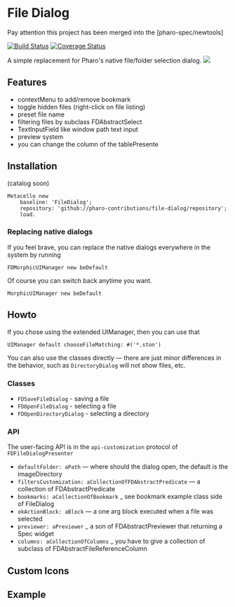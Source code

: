 # File Dialog 
Pay attention this project has been merged into the [pharo-spec/newtools]



[![Build Status](https://travis-ci.org/pharo-contributions/file-dialog.svg?branch=master)](https://travis-ci.org/pharo-contributions/file-dialog) [![Coverage Status](https://coveralls.io/repos/github/pharo-contributions/file-dialog/badge.svg)](https://coveralls.io/github/pharo-contributions/file-dialog)

A simple replacement for Pharo's native file/folder selection dialog.
![](figures/file-dialog-3.png)






## Features

* contextMenu to add/remove bookmark
* toggle hidden files (right-click on file listing)
* preset file name
* filtering files by subclass FDAbstractSelect
* TextInputField like window path text input
* preview system
* you can change the column of the tablePresente

## Installation

(catalog soon)

```st
Metacello new
	baseline: 'FileDialog';
	repository: 'github://pharo-contributions/file-dialog/repository';
	load.
```

### Replacing native dialogs

If you feel brave, you can replace the native dialogs everywhere in the system by running

```st
FDMorphicUIManager new beDefault
```

Of course you can switch back anytime you want.

```st
MorphicUIManager new beDefault
```

## Howto

If you chose using the extended UIManager, then you can use that

```st
UIManager default chooseFileMatching: #('*.ston')
```

You can also use the classes directly — there are just minor differences in the behavior, such as `DirectoryDialog` will not show files, etc.

### Classes

* `FDSaveFileDialog` - saving a file
* `FDOpenFileDialog` - selecting a file
* `FDOpenDirectoryDialog` - selecting a directory

### API

The user-facing API is in the `api-customization` protocol of `FDFileDialogPresenter`

* `defaultFolder: aPath` — where should the dialog open, the default is the imageDirectory
* `filtersCustomization: aCollectionOfFDAbstractPredicate` — a collection of FDAbstractPredicate
* `bookmarks: aCollectionOfBookmark` _ see bookmark example class side of FileDialog
* `okActionBlock: aBlock` — a one arg block executed when a file was selected
* `previewer: aPreviewer` _ a son of FDAbstractPreviewer that returning a Spec widget 
* `columns: aCollectionOfColumns` _ you have to give a collection of subclass of FDAbstractFileReferenceColumn

## Custom Icons



## Example



